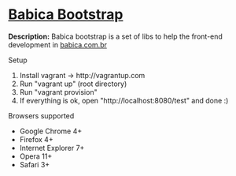 <h1><a href="https://github.com/babica/babica-bootstrap" title="">Babica Bootstrap</a></h1>

<p><strong>Description:</strong> Babica bootstrap is a set of libs to help the front-end development in <a href="http://babica.com.br">babica.com.br</a></p>

<p>Setup</p>
<ol>
    <li>Install vagrant -> http://vagrantup.com</li>
    <li>Run "vagrant up" (root directory)</li>
    <li>Run "vagrant provision"</li>
    <li>If everything is ok, open "http://localhost:8080/test" and done :)</li>
</ol>

<p>Browsers supported</p>
<ul>
  <li>Google Chrome 4+</li>
  <li>Firefox 4+</li>
  <li>Internet Explorer 7+</li>
  <li>Opera 11+</li>
  <li>Safari 3+</li>
</ul>